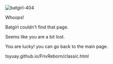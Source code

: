 ![batgirl-404](https://user-images.githubusercontent.com/83605971/131265488-12bda7e2-a876-4ef2-b047-413a85d024b0.png)

Whoops!

Batgirl couldn't find that page.

Seems like you are a bit lost.

You are lucky! you can go back to the main page.

tsyuay.github.io/FrivReborn/classic.html
